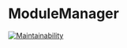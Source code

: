 # ModuleManager
[![Maintainability](https://api.codeclimate.com/v1/badges/b56dea482e8d3bfe28d0/maintainability)](https://codeclimate.com/github/Alzundaz/ModuleManager/maintainability)
